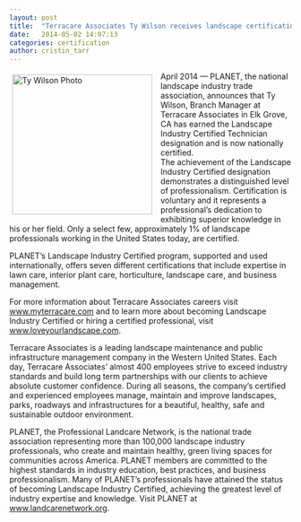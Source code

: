 ```yaml
---
layout: post
title:  "Terracare Associates Ty Wilson receives landscape certification highest status"
date:   2014-05-02 14:07:13
categories: certification
author: cristin_tarr
---
```

<img src="{{ site.baseurl }}/images/blog/Ty-Wilson.jpg" alt="Ty Wilson Photo" width="250px" height="250px" style="float:left; border: 5px solid white; margin-right: 10px;">

April 2014 — PLANET, the national landscape industry trade association, announces that Ty Wilson, Branch Manager at Terracare Associates in Elk Grove, CA has earned the Landscape Industry Certified Technician designation and is now nationally certified.  
The achievement of the Landscape Industry Certified designation demonstrates a distinguished level of professionalism. Certification is voluntary and it represents a professional’s dedication to exhibiting superior knowledge in his or her field.  Only a select few, approximately 1% of landscape professionals working in the United States today, are certified.  

PLANET’s Landscape Industry Certified program, supported and used internationally, offers seven different certifications that include expertise in lawn care, interior plant care, horticulture, landscape care, and business management.  

For more information about Terracare Associates careers visit www.myterracare.com and to learn more about becoming Landscape Industry Certified or hiring a certified professional, visit www.loveyourlandscape.com.  

Terracare Associates is a leading landscape maintenance and public infrastructure management company in the Western United States. Each day, Terracare Associates’ almost 400 employees strive to exceed industry standards and build long term partnerships with our clients to achieve absolute customer confidence.  During all seasons, the company’s certified and experienced employees manage, maintain and improve landscapes, parks, roadways and infrastructures for a beautiful, healthy, safe and sustainable outdoor environment.  

PLANET, the Professional Landcare Network, is the national trade association representing more than 100,000 landscape industry professionals, who create and maintain healthy, green living spaces for communities across America. PLANET members are committed to the highest standards in industry education, best practices, and business professionalism. Many of PLANET’s professionals have attained the status of becoming Landscape Industry Certified, achieving the greatest level of industry expertise and knowledge. Visit PLANET at www.landcarenetwork.org.

[jekyll-gh]: https://github.com/mojombo/jekyll
[jekyll]:    http://jekyllrb.com
